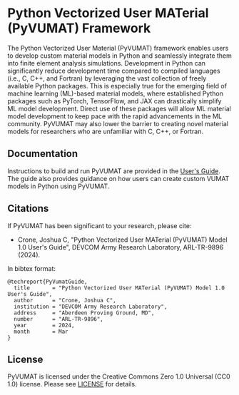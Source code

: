 # Python Vectorized User MATerial (PyVUMAT) Framework

The Python Vectorized User Material (PyVUMAT) framework enables users to develop custom material models in Python and seamlessly integrate them into finite element analysis simulations. Development in Python can significantly reduce development time compared to compiled languages (i.e., C, C++, and Fortran) by leveraging the vast collection of freely available Python packages. This is especially true for the emerging field of machine learning (ML)-based material models, where established Python packages such as PyTorch, TensorFlow, and JAX can drastically simplify ML model development. Direct use of these packages will allow ML material model development to keep pace with the rapid advancements in the ML community. PyVUMAT may also lower the barrier to creating novel material models for researchers who are unfamiliar with C, C++, or Fortran.

## Documentation

Instructions to build and run PyVUMAT are provided in the [User's Guide](UsersGuide.pdf). The guide also provides guidance on how users can create custom VUMAT models in Python using PyVUMAT.

## Citations

If PyVUMAT has been significant to your research, please cite:

-  Crone, Joshua C, "Python Vectorized User MATerial (PyVUMAT) Model 1.0 User's Guide", DEVCOM Army Research Laboratory, ARL-TR-9896 (2024).

In bibtex format:

```
@techreport{PyVumatGuide,
  title       = "Python Vectorized User MATerial (PyVUMAT) Model 1.0 User's Guide",
  author      = "Crone, Joshua C",
  institution = "DEVCOM Army Research Laboratory",
  address     = "Aberdeen Proving Ground, MD",
  number      = "ARL-TR-9896",
  year        = 2024,
  month       = Mar
}
```

## License

PyVUMAT is licensed under the Creative Commons Zero 1.0 Universal (CC0 1.0) license. Please see [LICENSE](LICENSE) for details.
